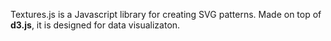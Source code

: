 Textures.js is a Javascript library for creating SVG patterns.
Made on top of **d3.js**, it is designed for data visualizaton.

